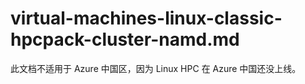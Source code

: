 # virtual-machines-linux-classic-hpcpack-cluster-namd.md

此文档不适用于 Azure 中国区，因为 Linux HPC 在 Azure 中国还没上线。